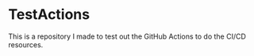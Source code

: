 # TestActions
This is a repository I made to test out the GitHub Actions to do the CI/CD resources.
